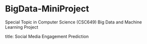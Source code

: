 # BigData-MiniProject
Special Topic in Computer Science (CSC649) Big Data and Machine Learning Project

title: Social Media Engagement Prediction

